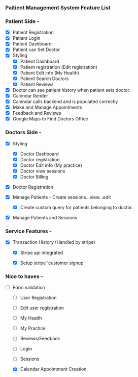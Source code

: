 ### Paitient Management System Feature List

### Patient Side -

- [x] Patient Registration 
- [x] Patient Login 
- [x] Patient Dashboard
- [x] Patient can Set Doctor
- [x] Styling
  - [x] Patient Dashboard
  - [x] Patient registration (Edit registration)
  - [x] Patient Edit info (My Health)
  - [x] Patient Search Doctors
  - [x] Patient Reviews
- [x] Doctor can see patient history when patient sets doctor.
- [x] Calendar Render
- [x] Calendar calls backend and is populated correctly
- [x] Make and Manage Appointments
- [x] Feedback and Reviews 
- [x] Google Maps to Find Doctors Office 

### Doctors Side -

- [x] Styling
  - [x] Doctor Dashboard
  - [x] Doctor registration
  - [x] Doctor Edit info (My practice)
  - [x] Doctor view sessions
  - [x] Doctor Billing
- [x] Doctor Registration 
- [x] Manage Patients - Create sessions...view...edit
  - [x] Create custom query for patients belonging to doctor.
- [x] Manage Patients and Sessions


### Service Features -
- [x] Transaction History (Handled by stripe)
  - [x] Stripe api integrated
  - [x] Setup stripe 'customer signup'  
  
  
### Nice to haves -
- [ ] Form validation
  - [ ] User Registration
  - [ ] Edit user registration
  - [ ] My Health
  - [ ] My Practice
  - [ ] Reviews/Feedback
  - [ ] Login
  - [ ] Sessions
  - [x] Calendar Appointment Creation

